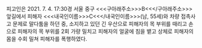 피고인은 2021. 7. 4. 17:30경 서울 중구 <<<구아래주소>>>B<<</구아래주소>>> 앞길에서 피해자 <<<내국인이름>>>C<<</내국인이름>>>(남, 55세)와 차량 접촉사고 문제로 말다툼을 하던 중, 소지하고 있던 긴 우산으로 피해자의 목 부위를 때리고 손으로 피해자의 목 부위를 2회 가량 밀치고 피해자의 얼굴에 침을 뱉고 상체로 피해자의 몸을 수회 밀쳐 피해자를 폭행하였다.